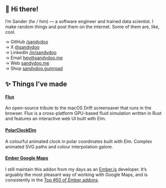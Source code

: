 ## 👋 Hi there!
I’m Sander (_he / him_) — a software engineer and trained data scientist. I make random things and post them on the internet. Some of them are, like, cool.

→ GitHub [/sandydoo](https://github.com/sandydoo/) \
→ X [@sandydoo](https://x.com/sandydoo/) \
→ LinkedIn [/in/sandydoo](www.linkedin.com/in/sandydoo/) \
→ Email [hey@sandydoo.me](mailto://hey@sandydoo.me) \
→ Web [sandydoo.me](https://sandydoo.me/) \
→ Shop [sandydoo.gumroad](https://sandydoo.gumroad.com/)

## ✨ Things I’ve made

#### [Flux](https://github.com/sandydoo/flux)
An open-source tribute to the macOS Drift screensaver that runs in the browser.
Flux is a cross-platform GPU-based fluid simulation written in Rust and features an interactive web UI built with Elm.

#### [PolarClockElm](https://github.com/sandydoo/PolarClockElm)
A colourful animated clock in polar coordinates built with Elm. Complex animated
SVG paths and colour interpolation galore.

#### [Ember Google Maps](https://github.com/sandydoo/ember-google-maps)
I still maintain this addon from my days as an [Ember.js](https://github.com/emberjs/ember.js) developer.
It’s arguably the most pleasant way of working with Google Maps,
and is consistently in the [Top \#50 of Ember addons](https://emberobserver.com/lists/top-addons).

<!--

Here are some ideas to get you started:

- 🔭 I’m currently working on ...
- 🌱 I’m currently learning ...
- 👯 I’m looking to collaborate on ...
- 🤔 I’m looking for help with ...
- 💬 Ask me about ...
- 📫 How to reach me: ...
- 😄 Pronouns: ...
- ⚡ Fun fact: ...

-->
